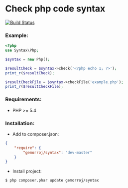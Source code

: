 # Check php code syntax

[![Build Status](https://secure.travis-ci.org/Gemorroj/Syntax.png?branch=master)](https://travis-ci.org/Gemorroj/Syntax)


### Example:
```php
<?php
use Syntax\Php;

$syntax = new Php();

$resultCheck = $syntax->check('<?php echo 1; ?>');
print_r($resultCheck);

$resultCheckFile = $syntax->checkFile('example.php');
print_r($resultCheckFile);
```

### Requirements:

- PHP >= 5.4

### Installation:

- Add to composer.json:

```json
{
    "require": {
        "gemorroj/syntax": "dev-master"
    }
}
```
- Install project:

```bash
$ php composer.phar update gemorroj/syntax
```
